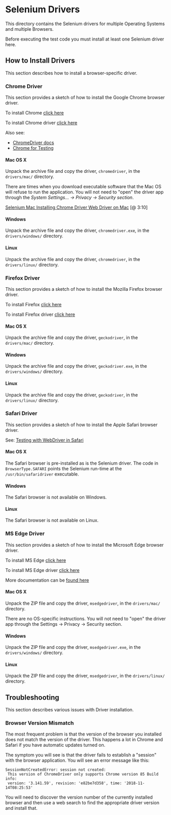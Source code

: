 # Selenium Drivers

This directory contains the Selenium drivers for multiple Operating Systems
and multiple Browsers.

Before executing the test code you must install at least one Selenium driver here.


## How to Install Drivers

This section describes how to install a browser-specific driver.


### Chrome Driver

This section provides a sketch of how to install the Google Chrome browser driver.

To install Chrome [click here](https://www.google.com/chrome/dr/download)

To install Chrome driver [click here](https://developer.chrome.com/docs/chromedriver/downloads)

Also see:
 * [ChromeDriver docs](https://developer.chrome.com/docs/chromedriver)
 * [Chrome for Testing](https://googlechromelabs.github.io/chrome-for-testing/)

#### Mac OS X

Unpack the archive file and copy the driver, `chromedriver`, in the `drivers/mac/` directory.

There are times when you download executable software that the Mac OS will refuse to
run the application.  You will not need to "open" the driver app
through the _System Settings... -> Privacy -> Security section_.

[Selenium Mac Installing Chrome Driver Web Driver on Mac](https://www.youtube.com/watch?v=m4-Z5KqDHpU)
[@ 3:10]

#### Windows

Unpack the archive file and copy the driver, `chromedriver.exe`, in the `drivers/windows/` directory.

#### Linux

Unpack the archive file and copy the driver, `chromedriver`, in the `drivers/linux/` directory.


### Firefox Driver

This section provides a sketch of how to install the Mozilla Firefox browser driver.

To install Firefox [click here](https://www.mozilla.org/firefox/)

To install Firefox driver [click here](https://github.com/mozilla/geckodriver/releases)

#### Mac OS X

Unpack the archive file and copy the driver, `geckodriver`, in the `drivers/mac/` directory.

#### Windows

Unpack the archive file and copy the driver, `geckodriver.exe`, in the `drivers/windows/` directory.

#### Linux

Unpack the archive file and copy the driver, `geckodriver`, in the `drivers/linux/` directory.


### Safari Driver

This section provides a sketch of how to install the Apple Safari browser driver.

See: [Testing with WebDriver in Safari](https://developer.apple.com/documentation/webkit/testing_with_webdriver_in_safari)

#### Mac OS X

The Safari browser is pre-installed as is the Selenium driver.  The code in
`BrowserType.SAFARI` points the Selenium run-time at the `/usr/bin/safaridriver` executable.

#### Windows

The Safari browser is not available on Windows.

#### Linux

The Safari browser is not available on Linux.


### MS Edge Driver

This section provides a sketch of how to install the Microsoft Edge browser driver.

To install MS Edge [click here](https://www.microsoft.com/en-us/edge)

To install MS Edge driver [click here](https://developer.microsoft.com/en-us/microsoft-edge/tools/webdriver)

More documentation can be [found here](https://learn.microsoft.com/en-us/microsoft-edge/webdriver-chromium/)

#### Mac OS X

Unpack the ZIP file and copy the driver, `msedgedriver`, in the `drivers/mac/` directory.

There are no OS-specific instructions.  You will not need to "open" the driver app
through the Settings -> Privacy -> Security section.

#### Windows

Unpack the ZIP file and copy the driver, `msedgedriver.exe`, in the `drivers/windows/` directory.

#### Linux

Unpack the ZIP file and copy the driver, `msedgedriver`, in the `drivers/linux/` directory.


## Troubleshooting

This section describes various issues with Driver installation.

### Browser Version Mismatch

The most frequent problem is that the version of the browser you installed does not match
the version of the driver.  This happens a lot in Chrome and Safari if you have automatic
updates turned on.

The symptom you will see is that the driver fails to establish a "session" with the browser
application.  You will see an error message like this:

```text
SessionNotCreatedError: session not created:
 This version of ChromeDriver only supports Chrome version 85 Build info:
 version: '3.141.59', revision: 'e82be7d358', time: '2018-11-14T08:25:53'
```

You will need to discover the version number of the currently installed browser and then
use a web search to find the appropriate driver version and install that.
